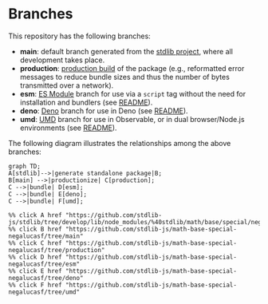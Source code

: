 <!--

@license Apache-2.0

Copyright (c) 2022 The Stdlib Authors.

Licensed under the Apache License, Version 2.0 (the "License");
you may not use this file except in compliance with the License.
You may obtain a copy of the License at

    http://www.apache.org/licenses/LICENSE-2.0

Unless required by applicable law or agreed to in writing, software
distributed under the License is distributed on an "AS IS" BASIS,
WITHOUT WARRANTIES OR CONDITIONS OF ANY KIND, either express or implied.
See the License for the specific language governing permissions and
limitations under the License.

-->

# Branches

This repository has the following branches:

-   **main**: default branch generated from the [stdlib project][stdlib-url], where all development takes place.
-   **production**: [production build][production-url] of the package (e.g., reformatted error messages to reduce bundle sizes and thus the number of bytes transmitted over a network).
-   **esm**: [ES Module][esm-url] branch for use via a `script` tag without the need for installation and bundlers (see [README][esm-readme]).
-   **deno**: [Deno][deno-url] branch for use in Deno (see [README][deno-readme]).
-   **umd**: [UMD][umd-url] branch for use in Observable, or in dual browser/Node.js environments (see [README][umd-readme]).

The following diagram illustrates the relationships among the above branches:

```mermaid
graph TD;
A[stdlib]-->|generate standalone package|B;
B[main] -->|productionize| C[production];
C -->|bundle| D[esm];
C -->|bundle| E[deno];
C -->|bundle| F[umd];

%% click A href "https://github.com/stdlib-js/stdlib/tree/develop/lib/node_modules/%40stdlib/math/base/special/negalucasf"
%% click B href "https://github.com/stdlib-js/math-base-special-negalucasf/tree/main"
%% click C href "https://github.com/stdlib-js/math-base-special-negalucasf/tree/production"
%% click D href "https://github.com/stdlib-js/math-base-special-negalucasf/tree/esm"
%% click E href "https://github.com/stdlib-js/math-base-special-negalucasf/tree/deno"
%% click F href "https://github.com/stdlib-js/math-base-special-negalucasf/tree/umd"
```

[stdlib-url]: https://github.com/stdlib-js/stdlib/tree/develop/lib/node_modules/%40stdlib/math/base/special/negalucasf
[production-url]: https://github.com/stdlib-js/math-base-special-negalucasf/tree/production
[deno-url]: https://github.com/stdlib-js/math-base-special-negalucasf/tree/deno
[deno-readme]: https://github.com/stdlib-js/math-base-special-negalucasf/blob/deno/README.md
[umd-url]: https://github.com/stdlib-js/math-base-special-negalucasf/tree/umd
[umd-readme]: https://github.com/stdlib-js/math-base-special-negalucasf/blob/umd/README.md
[esm-url]: https://github.com/stdlib-js/math-base-special-negalucasf/tree/esm
[esm-readme]: https://github.com/stdlib-js/math-base-special-negalucasf/blob/esm/README.md